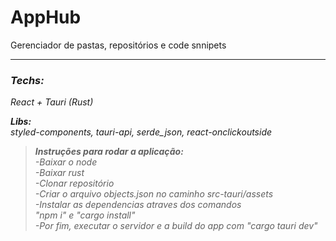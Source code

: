 # AppHub
Gerenciador de pastas, repositórios e code snnipets

___

### <em>Techs:
React + Tauri (Rust)


<strong>Libs:</strong> <br> styled-components, tauri-api, serde_json, react-onclickoutside

><strong>Instruções para rodar a aplicação:</strong> <br> 
-Baixar o node <br>
-Baixar rust <br>
-Clonar repositório <br>
-Criar o arquivo objects.json no caminho src-tauri/assets <br>
-Instalar as dependencias atraves dos comandos <br> "npm i" e "cargo install" <br>
-Por fim, executar o servidor e a build do app com "cargo tauri dev"